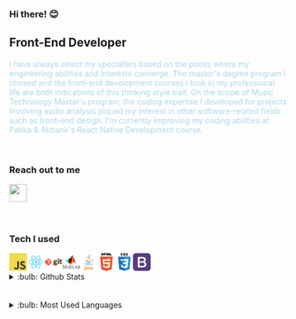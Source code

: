 
### Hi there! :blush:

## Front-End Developer 

<font color="lightblue">I have always select my specialties based on the points where my engineering abilities and interests converge. The master's degree program I chosed and the front-end development courses I took in my professional life are both indications of this thinking style trait. On the scope of Music Technology Master's program, the coding expertise I developed for projects involving audio analysis piqued my interest in other software-related fields such as front-end design. I'm currently improving my coding abilities at Patika & Akbank's React Native Development course.  
</font>

<br />

### Reach out to me

[linkedin]: https://www.linkedin.com/in/atakanzerafet/
[<img height="32" width="32" src="https://unpkg.com/simple-icons@v7/icons/linkedin.svg" />][linkedin]

<br />

### Tech I used

<img height="32" width="32" align="left" src="https://raw.githubusercontent.com/github/explore/80688e429a7d4ef2fca1e82350fe8e3517d3494d/topics/javascript/javascript.png" />
<img height="32" width="32" align="left" src="https://raw.githubusercontent.com/github/explore/80688e429a7d4ef2fca1e82350fe8e3517d3494d/topics/react-native/react-native.png" />
<img height="32" width="32" align="left" src="https://raw.githubusercontent.com/github/explore/80688e429a7d4ef2fca1e82350fe8e3517d3494d/topics/git/git.png" />

<img height="32" width="32" align="left"  src="https://raw.githubusercontent.com/github/explore/80688e429a7d4ef2fca1e82350fe8e3517d3494d/topics/matlab/matlab.png" />
<img height="32" width="32" align="left" src="https://raw.githubusercontent.com/github/explore/80688e429a7d4ef2fca1e82350fe8e3517d3494d/topics/java/java.png" />
<img height="32" width="32" align="left" src="https://raw.githubusercontent.com/github/explore/80688e429a7d4ef2fca1e82350fe8e3517d3494d/topics/html/html.png" />
<img height="32" width="32" align="left" src="https://raw.githubusercontent.com/github/explore/80688e429a7d4ef2fca1e82350fe8e3517d3494d/topics/css/css.png" />
<img height="32" width="32" align="left" src="https://raw.githubusercontent.com/github/explore/80688e429a7d4ef2fca1e82350fe8e3517d3494d/topics/bootstrap/bootstrap.png" />

<br />
<br />

<details>
<summary>:bulb: Github Stats</summary>
<img src="https://github-readme-stats.vercel.app/api?username=Atakanz&theme=radical"></img>
</details>

<br />
<br />

<details>
<summary>:bulb: Most Used Languages</summary>
<img src="https://github-readme-stats.vercel.app/api/top-langs/?username=Atakanz"></img>
</details>






